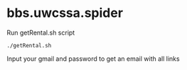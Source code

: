 # bbs.uwcssa.spider
Run getRental.sh script
```
./getRental.sh
```
Input your gmail and password to get an email with all links
